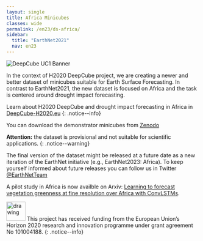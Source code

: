 ```yaml
---
layout: single
title: Africa Minicubes
classes: wide
permalink: /en23/ds-africa/
sidebar:
  title: "EarthNet2021"
  nav: en23
---
```

![DeepCube UC1 Banner](/assets/images/UC1-banner.PNG "DeepCube UC1 Banner")



In the context of H2020 DeepCube project, we are creating a newer and better dataset of minicubes suitable for Earth Surface Forecasting. In contrast to EarthNet2021, the new dataset is focused on Africa and the task is centered around drought impact forecasting.

Learn about H2020 DeepCube and drought impact forecasting in Africa in [DeepCube-H2020.eu](https://deepcube-h2020.eu/use-cases/forecasting-localized-extreme-drought-and-heat-impacts-in-africa/)
{: .notice--info}

You can download the demonstrator minicubes from [Zenodo](https://zenodo.org/record/5079843#.YOgrCegzb-g)

**Attention:** the dataset is provisional and not suitable for scientific applications.
{: .notice--warning}


The final version of the dataset might be released at a future date as a new iteration of the EarthNet initiative (e.g., EarthNet2023: Africa). To keep yourself informed about future releases you can follow us in Twitter [@EarthNetTeam](https://twitter.com/EarthNetTeam)


A pilot study in Africa is now availble on Arxiv: [Learning to forecast vegetation greenness at fine resolution over Africa with ConvLSTMs](https://arxiv.org/abs/2210.13648).


<img src="/assets/images/eu-flag.PNG" alt="drawing" width="50"/> This project has received funding from the European Union’s Horizon 2020 research and innovation programme under grant agreement No 101004188.
{: .notice--info}

